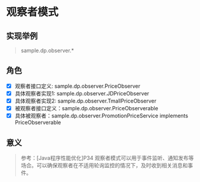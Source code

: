 # 观察者模式
## 实现举例
> sample.dp.observer.*
## 角色
 - [x]  观察者接口定义: sample.dp.observer.PriceObserver
 - [x]  具体观察者实现1: sample.dp.observer.JDPriceObserver
 - [x]  具体观察者实现2: sample.dp.observer.TmallPriceObserver
 - [x]  被观察者接口定义：sample.dp.observer.PriceObserverable
 - [x]  具体被观察者：sample.dp.observer.PromotionPriceService implements PriceObserverable
 
## 意义
> 参考：[Java程序性能优化]P34
>观察者模式可以用于事件监听、通知发布等场合。可以确保观察者在不适用轮询监控的情况下，及时收到相关消息和事件。

